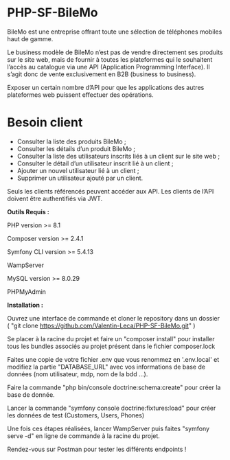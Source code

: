 # PHP-SF-BileMo

BileMo est une entreprise offrant toute une sélection de téléphones mobiles haut de gamme.

Le business modèle de BileMo n’est pas de vendre directement ses produits sur le site web, mais de fournir à toutes les plateformes qui le souhaitent l’accès au catalogue via une API (Application Programming Interface). Il s’agit donc de vente exclusivement en B2B (business to business).

Exposer un certain nombre d’API pour que les applications des autres plateformes web puissent effectuer des opérations.

# Besoin client

- Consulter la liste des produits BileMo ;
- Consulter les détails d’un produit BileMo ;
- Consulter la liste des utilisateurs inscrits liés à un client sur le site web ;
- Consulter le détail d’un utilisateur inscrit lié à un client ;
- Ajouter un nouvel utilisateur lié à un client ;
- Supprimer un utilisateur ajouté par un client.

Seuls les clients référencés peuvent accéder aux API. Les clients de l’API doivent 
être authentifiés via JWT.

**Outils Requis :**

PHP version >= 8.1

Composer version >= 2.4.1

Symfony CLI version >= 5.4.13

WampServer

MySQL version >= 8.0.29

PHPMyAdmin

**Installation :**

Ouvrez une interface de commande et cloner le repository dans un dossier ( "git clone
https://github.com/Valentin-Leca/PHP-SF-BileMo.git" )

Se placer à la racine du projet et faire un "composer install" pour installer tous
les bundles associés au projet présent dans le fichier composer.lock

Faites une copie de votre fichier .env que vous renommez en '.env.local' et modifiez
la partie "DATABASE_URL" avec vos informations de base de données (nom utilisateur,
mdp, nom de la bdd ...).

Faire la commande "php bin/console doctrine:schema:create" pour créer la base de
donnée.

Lancer la commande "symfony console doctrine:fixtures:load" pour créer les données de
test (Customers, Users, Phones)

Une fois ces étapes réalisées, lancer WampServer puis faites "symfony serve -d" en
ligne de commande à la racine du projet.

Rendez-vous sur Postman pour tester les différents endpoints !
